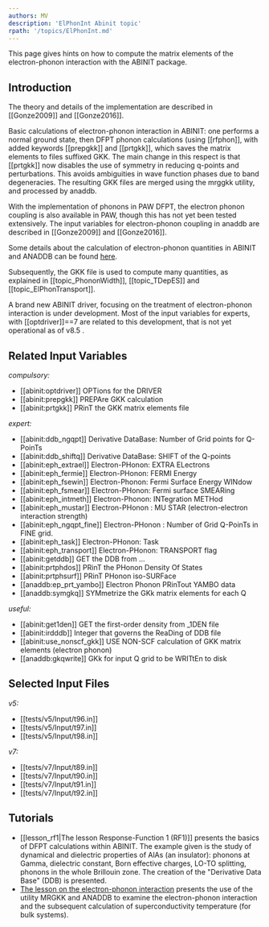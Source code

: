 ```yaml
---
authors: MV
description: 'ElPhonInt Abinit topic'
rpath: '/topics/ElPhonInt.md'
---
```

<!--
This file is automatically generated by mksite.py. All changes will be lost.
Change the input yaml files or the python code
-->

This page gives hints on how to compute the matrix elements of the electron-phonon interaction with the ABINIT package.

## Introduction

The theory and details of the implementation are described in [[Gonze2009]]
and [[Gonze2016]].

Basic calculations of electron-phonon interaction in ABINIT: one performs a
normal ground state, then DFPT phonon calculations (using [[rfphon]], with
added keywords [[prepgkk]] and [[prtgkk]], which saves the matrix elements to
files suffixed GKK. The main change in this respect is that [[prtgkk]] now
disables the use of symmetry in reducing q-points and perturbations. This
avoids ambiguities in wave function phases due to band degeneracies. The
resulting GKK files are merged using the mrggkk utility, and processed by
anaddb.

With the implementation of phonons in PAW DFPT, the electron phonon coupling
is also available in PAW, though this has not yet been tested extensively. The
input variables for electron-phonon coupling in anaddb are described in
[[Gonze2009]] and [[Gonze2016]].

Some details about the calculation of electron-phonon quantities in ABINIT and
ANADDB can be found [here](../documents/elphon_manual.pdf).

Subsequently, the GKK file is used to compute many quantities, as explained in
[[topic_PhononWidth]], [[topic_TDepES]] and [[topic_ElPhonTransport]].

A brand new ABINIT driver, focusing on the treatment of electron-phonon
interaction is under development. Most of the input variables for experts,
with [[optdriver]]==7 are related to this development, that is not yet
operational as of v8.5 .



## Related Input Variables

*compulsory:*

- [[abinit:optdriver]]  OPTions for the DRIVER
- [[abinit:prepgkk]]  PREPAre GKK calculation
- [[abinit:prtgkk]]  PRinT the GKK matrix elements file
 
*expert:*

- [[abinit:ddb_ngqpt]]  Derivative DataBase: Number of Grid points for Q-PoinTs
- [[abinit:ddb_shiftq]]  Derivative DataBase: SHIFT of the Q-points 
- [[abinit:eph_extrael]]  Electron-PHonon: EXTRA ELectrons
- [[abinit:eph_fermie]]  Electron-PHonon: FERMI Energy
- [[abinit:eph_fsewin]]  Electron-Phonon: Fermi Surface Energy WINdow
- [[abinit:eph_fsmear]]  Electron-PHonon: Fermi surface SMEARing
- [[abinit:eph_intmeth]]  Electron-Phonon: INTegration METHod
- [[abinit:eph_mustar]]  Electron-PHonon : MU STAR (electron-electron interaction strength)
- [[abinit:eph_ngqpt_fine]]  Electron-PHonon : Number of Grid Q-PoinTs in FINE grid.
- [[abinit:eph_task]]  Electron-PHonon: Task
- [[abinit:eph_transport]]  Electron-PHonon: TRANSPORT flag
- [[abinit:getddb]]  GET the DDB from ...
- [[abinit:prtphdos]]  PRinT the PHonon Density Of States
- [[abinit:prtphsurf]]  PRinT PHonon iso-SURFace
- [[anaddb:ep_prt_yambo]]  Electron Phonon PRinTout YAMBO data
- [[anaddb:symgkq]]  SYMmetrize the GKk matrix elements for each Q
 
*useful:*

- [[abinit:get1den]]  GET the first-order density from _1DEN file
- [[abinit:irdddb]]  Integer that governs the ReaDing of DDB file
- [[abinit:use_nonscf_gkk]]  USE NON-SCF calculation of GKK matrix elements (electron phonon)
- [[anaddb:gkqwrite]]  GKk for input Q grid to be WRITtEn to disk
 

## Selected Input Files

*v5:*

- [[tests/v5/Input/t96.in]]
- [[tests/v5/Input/t97.in]]
- [[tests/v5/Input/t98.in]]
 
*v7:*

- [[tests/v7/Input/t89.in]]
- [[tests/v7/Input/t90.in]]
- [[tests/v7/Input/t91.in]]
- [[tests/v7/Input/t92.in]]
 

## Tutorials

* [[lesson_rf1|The lesson Response-Function 1 (RF1)]] presents the basics of DFPT calculations within ABINIT. The example given is the study of dynamical and dielectric properties of AlAs (an insulator): phonons at Gamma, dielectric constant, Born effective charges, LO-TO splitting, phonons in the whole Brillouin zone. The creation of the "Derivative Data Base" (DDB) is presented.
* [The lesson on the electron-phonon interaction](../../tutorial/generated_files/lesson_eph.html) presents the use of the utility MRGKK and ANADDB to examine the electron-phonon interaction and the subsequent calculation of superconductivity temperature (for bulk systems).

